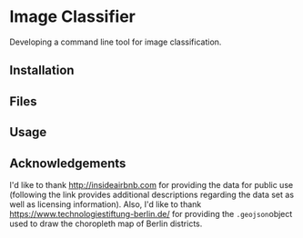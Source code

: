 # Image Classifier
Developing a command line tool for image classification.

## Installation

## Files

## Usage

## Acknowledgements
I'd like to thank http://insideairbnb.com for providing the data for public use (following the link provides additional descriptions regarding the data set as well as licensing information). Also, I'd like to thank https://www.technologiestiftung-berlin.de/ for providing the ```.geojson```object used to draw the choropleth map of Berlin districts.
